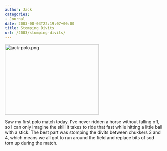 ```yaml
---
author: Jack
categories:
- Journal
date: 2003-08-03T22:19:07+00:00
title: Stomping Divits
url: /2003/stomping-divits/
---
```


<img alt="jack-polo.png" src="http://jackbaty.com/images/blog/jack-polo.png" width="300" height="225" border="0" />
  

  
Saw my first polo match today. I've never ridden a horse without falling off, so I can only imagine the skill it takes to ride that fast while hitting a little ball with a stick. The best part was stomping the divits between chukkers 3 and 4, which means we all got to run around the field and replace bits of sod torn up during the match.